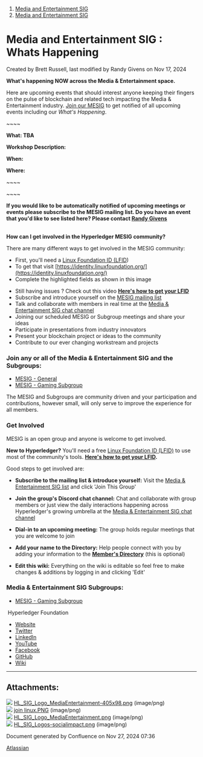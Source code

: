 1. [Media and Entertainment SIG](index.html)
2. [Media and Entertainment SIG](Media-and-Entertainment-SIG_21430277.html)

# Media and Entertainment SIG : Whats Happening

Created by Brett Russell, last modified by Randy Givens on Nov 17, 2024

**What's happening NOW across the Media &amp; Entertainment space.**

Here are upcoming events that should interest anyone keeping their fingers on the pulse of blockchain and related tech impacting the Media &amp; Entertainment industry. [Join our MESIG](https://lf-hyperledger.atlassian.net/wiki/display/MESIG/MESIG+New+Member+Center) to get notified of all upcoming events including our *What's Happening*.

\~~~~

**What: TBA**

**Workshop Description:** 

**When:**  

**Where:** 

\~~~~

\~~~~

**If you would like to be automatically notified of upcoming meetings or events please subscribe to the MESIG mailing list. Do you have an event that you'd like to see listed here? Please contact [Randy Givens](https://lf-hyperledger.atlassian.net/wiki/people/70121:bf83ef5d-4a48-4d3e-8ef4-457fb353a796?ref=confluence)**                                

**How can I get involved in the Hyperledger MESIG community?**

There are many different ways to get involved in the MESIG community:

- First, you'll need a [Linux Foundation ID (LFID](https://identity.linuxfoundation.org/))
- To get that visit [https://identity.linuxfoundation.org/](https://identity.linuxfoundation.org/)
- Complete the highlighted fields as shown in this image

<!--THE END-->

- Still having issues ? Check out this video [**Here's how to get your LFID**](https://www.youtube.com/watch?v=EEc4JRyaAoA)
- Subscribe and introduce yourself on the [MESIG mailing list](https://lists.hyperledger.org/g/media-entertainment-sig)
- Talk and collaborate with members in real time at the [Media &amp; Entertainment SIG chat channel](https://discord.gg/hyperledger)
- Joining our scheduled MESIG or Subgroup meetings and share your ideas
- Participate in presentations from industry innovators
- Present your blockchain project or ideas to the community
- Contribute to our ever changing workstream and projects

### **Join any or all of the Media &amp; Entertainment SIG and the Subgroups:**

- [MESIG - General](https://lf-hyperledger.atlassian.net/wiki/display/MESIG/MESIG)
- [MESIG - Gaming Subgroup](https://lf-hyperledger.atlassian.net/wiki/display/MESIG/MESIG+-+Gaming+Subgroup)

The MESIG and Subgroups are community driven and your participation and contributions, however small, will only serve to improve the experience for all members.

### **Get Involved**

MESIG is an open group and anyone is welcome to get involved.

**New to Hyperledger?** You'll need a free [Linux Foundation ID (LFID)](https://identity.linuxfoundation.org/) to use most of the community's tools. **[Here's how to get your LFID](https://www.youtube.com/watch?v=EEc4JRyaAoA).**

Good steps to get involved are:

- **Subscribe to the mailing list &amp; introduce yourself:** Visit the [Media &amp; Entertainment SIG list](https://lists.hyperledger.org/g/media-entertainment-sig) and click 'Join This Group'
  
- **Join the group's Discord chat channel:** Chat and collaborate with group members or just view the daily interactions happening across Hyperledger's growing umbrella at the [Media &amp; Entertainment SIG chat channel](https://discord.gg/hyperledger)
- **Dial-in to an upcoming meeting:** The group holds regular meetings that you are welcome to join
- **Add your name to the Directory:** Help people connect with you by adding your information to the [**Member's Directory**](https://lf-hyperledger.atlassian.net/wiki/display/MESIG/Member+Directory) (this is optional)
- **Edit this wiki:** Everything on the wiki is editable so feel free to make changes &amp; additions by logging in and clicking 'Edit'

### Media &amp; Entertainment SIG Subgroups:

- [MESIG - Gaming Subgroup](https://lf-hyperledger.atlassian.net/wiki/display/MESIG/MESIG+-+Gaming+Subgroup)

 Hyperledger Foundation

- [Website](https://www.hyperledger.org/)
- [Twitter](https://twitter.com/Hyperledger/)
- [LinkedIn](https://www.linkedin.com/company/hyperledger-project/)
- [YouTube](https://www.youtube.com/channel/UC7_X0WkMtkWzaVUKF-PRBNQ)
- [Facebook](https://www.facebook.com/hyperledger)
- [GitHub](https://github.com/hyperledger)
- [Wiki](https://lf-hyperledger.atlassian.net)

* * *

## Attachments:

![](images/icons/bullet_blue.gif) [HL\_SIG\_Logo\_MediaEntertainment-405x98.png](attachments/21447434/21458497.png) (image/png)  
![](images/icons/bullet_blue.gif) [join linux.PNG](attachments/21447434/21458498.png) (image/png)  
![](images/icons/bullet_blue.gif) [HL\_SIG\_Logo\_MediaEntertainment.png](attachments/21447434/21458499.png) (image/png)  
![](images/icons/bullet_blue.gif) [HL\_SIG\_Logos-socialimpact.png](attachments/21447434/21458500.png) (image/png)

Document generated by Confluence on Nov 27, 2024 07:36

[Atlassian](http://www.atlassian.com/)
